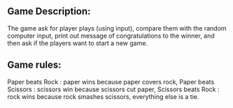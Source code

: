 
Game Description:
-----------------
The game ask for player plays (using input), compare them with the random computer input, print out message of congratulations to the winner, and then ask if the players want to start a new game.

Game rules:
-----------
Paper    beats  Rock     : paper wins because paper covers rock,
Paper    beats  Scissors : scissors win because scissors cut paper,
Scissors beats  Rock     : rock wins because rock smashes scissors,
everything else is a tie.
